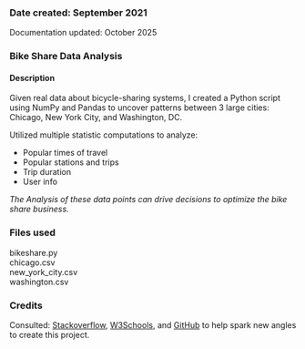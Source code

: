 ### Date created: September 2021
Documentation updated: October 2025

### Bike Share Data Analysis

#### Description
Given real data about bicycle-sharing systems, I created a Python script using NumPy and Pandas to uncover patterns between 3 large cities: Chicago, New York City, and Washington, DC.

Utilized multiple statistic computations to analyze:
- Popular times of travel
- Popular stations and trips
- Trip duration
- User info

*The Analysis of these data points can drive decisions to optimize the bike share business.*

### Files used
bikeshare.py  
chicago.csv  
new_york_city.csv  
washington.csv

### Credits
Consulted: [Stackoverflow](https://stackoverflow.co/), [W3Schools](https://www.w3schools.com/), and [GitHub](https://github.com/) to help spark new angles to create this project.
